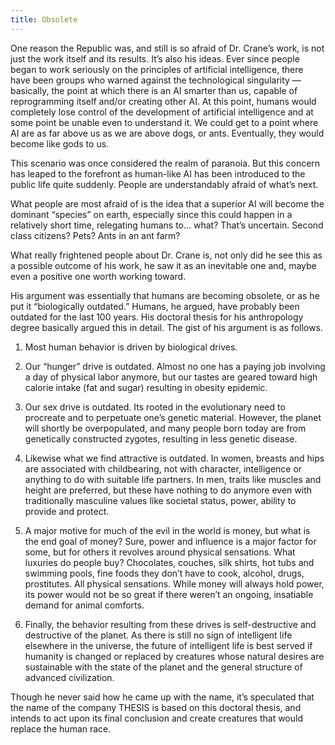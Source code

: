 ```yaml
---
title: Obsolete
---
```


One reason the Republic was, and still is so afraid of Dr. Crane’s work, is not just the work itself and its results. It’s also his ideas. Ever since people began to work seriously on the principles of artificial intelligence, there have been groups who warned against the technological singularity — basically, the point at which there is an AI smarter than us, capable of reprogramming itself and/or creating other AI. At this point, humans would completely lose control of the development of artificial intelligence and at some point be unable even to understand it. We could get to a point where AI are as far above us as we are above dogs, or ants. Eventually, they would become like gods to us.

This scenario was once considered the realm of paranoia. But this concern has leaped to the forefront as human-like AI has been introduced to the public life quite suddenly. People are understandably afraid of what’s next.

What people are most afraid of is the idea that a superior AI will become the dominant “species” on earth, especially since this could happen in a relatively short time, relegating humans to… what? That’s uncertain. Second class citizens? Pets? Ants in an ant farm?

What really frightened people about Dr. Crane is, not only did he see this as a possible outcome of his work, he saw it as an inevitable one and, maybe even a positive one worth working toward.

His argument was essentially that humans are becoming obsolete, or as he put it “biologically outdated.” Humans, he argued, have probably been outdated for the last 100 years. His doctoral thesis for his anthropology degree basically argued this in detail. The gist of his argument is as follows.

1. Most human behavior is driven by biological drives.

2. Our “hunger” drive is outdated. Almost no one has a paying job involving a day of physical labor anymore, but our tastes are geared toward high calorie intake (fat and sugar) resulting in obesity epidemic.

3. Our sex drive is outdated. Its rooted in the evolutionary need to procreate and to perpetuate one’s genetic material. However, the planet will shortly be overpopulated, and many people born today are from genetically constructed zygotes, resulting in less genetic disease. 

4. Likewise what we find attractive is outdated. In women, breasts and hips are associated with childbearing, not with character, intelligence or anything to do with suitable life partners. In men, traits like muscles and height are preferred, but these have nothing to do anymore even with traditionally masculine values like societal status, power, ability to provide and protect.

5. A major motive for much of the evil in the world is money, but what is the end goal of money? Sure, power and influence is a major factor for some, but for others it revolves around physical sensations. What luxuries do people buy? Chocolates, couches, silk shirts, hot tubs and swimming pools, fine foods they don’t have to cook, alcohol, drugs, prostitutes. All physical sensations. While money will always hold power, its power would not be so great if there weren’t an ongoing, insatiable demand for animal comforts.

6. Finally, the behavior resulting from these drives is self-destructive and destructive of the planet. As there is still no sign of intelligent life elsewhere in the universe, the future of intelligent life is best served if humanity is changed or replaced by creatures whose natural desires are sustainable with the state of the planet and the general structure of advanced civilization.

Though he never said how he came up with the name, it’s speculated that the name of the company THESIS is based on this doctoral thesis, and intends to act upon its final conclusion and create creatures that would replace the human race.